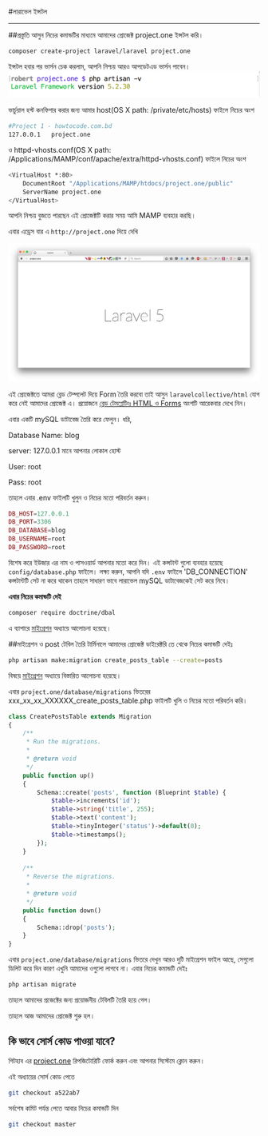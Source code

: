#লারাভেল ইন্সটল
***
##প্রস্তুতি
আসুন নিচের কমান্ডটির মাধ্যমে আমাদের প্রোজেক্ট project.one ইন্সটল করি।
```bash
composer create-project laravel/laravel project.one
```
ইন্সটল হবার পর ভার্সন চেক করলাম, আপনি নিশ্চয় আরও আপডেটএড ভার্সন পাবেন।
![project-1-version-check](images/project-1-version-check.png)

ভার্চুয়াল হস্ট কনফিগার করার জন্য আমার host(OS X path: /private/etc/hosts) ফাইলে নিচের অংশ
```bash
#Project 1 - howtocode.com.bd
127.0.0.1   project.one
```

ও httpd-vhosts.conf(OS X path: /Applications/MAMP/conf/apache/extra/httpd-vhosts.conf) ফাইলে নিচের অংশ
```bash
<VirtualHost *:80>
    DocumentRoot "/Applications/MAMP/htdocs/project.one/public"
    ServerName project.one
</VirtualHost>
```  
আপনি নিশ্চয় বুজতে পারছেন এই প্রোজেক্টটি করার সময় আমি MAMP ব্যবহার করছি।

এবার এড্রেস বার এ ```http://project.one``` দিয়ে দেখি

![project-1-initialize](images/project-1-initialize.png)

এই প্রোজেক্টতে আমরা ব্লেড টেম্পলেট দিয়ে Form তৈরি করবো তাই আসুন ```laravelcollective/html``` যোগ করে নেই আমাদের প্রোজেক্ট এ। প্রয়োজনে  [ব্লেড টেমপ্লেটিংঃ HTML ও Forms](http://laravel.howtocode.com.bd/blade-template.html#%E0%A6%AC%E0%A7%8D%E0%A6%B2%E0%A7%87%E0%A6%A1-%E0%A6%9F%E0%A7%87%E0%A6%AE%E0%A6%AA%E0%A7%8D%E0%A6%B2%E0%A7%87%E0%A6%9F%E0%A6%BF%E0%A6%82%E0%A6%83-html-%E0%A6%93-forms) অংশটি আরেকবার দেখে নিন।

এবার একটি mySQL ডাটাবেজ তৈরি করে ফেলুন।
ধরি,

Database Name: blog

server: 127.0.0.1 মানে আপনার লোকাল হোস্ট

User: root

Pass: root

তাহলে এবার .env ফাইলটি খুলুন ও নিচের মতো পরিবর্তন করুন।
```php
DB_HOST=127.0.0.1
DB_PORT=3306
DB_DATABASE=blog
DB_USERNAME=root
DB_PASSWORD=root
```
বিশেষ করে ইউজার এর নাম ও পাসওয়ার্ড আপনার মতো করে দিন।
এই কন্সটান্ট গুলো ব্যবহার হয়েছে ```config/database.php``` ফাইলে। লক্ষ্য করুন, আপনি যদি ```.env``` ফাইলে 'DB_CONNECTION' কন্সটান্টটি সেট না করে থাকেন তাহলে সাধারণ ভাবে লারাভেল mySQL ডাটাবেজকেই সেট করে নিবে।

**এবার নিচের কমান্ডটি দেই**
```bash
composer require doctrine/dbal
```
এ ব্যাপারে [মাইগ্রেশন](http://laravel.howtocode.com.bd/migration.html) অধ্যায়ে আলোচনা হয়েছে।

##মাইগ্রেশন ও post টেবিল তৈরি
টার্মিনালে আমাদের প্রোজেক্ট ডাইরেক্টরি তে থেকে নিচের কমান্ডটি দেইঃ
```bash
php artisan make:migration create_posts_table --create=posts
```
বিষয়ে [মাইগ্রেশন](http://laravel.howtocode.com.bd/migration.html) অধ্যায়ে বিস্তারিত আলোচনা হয়েছে।

এবার ```project.one/database/migrations``` ভিতরের xxx_xx_xx_XXXXXX_create_posts_table.php ফাইলটি খুলি ও নিচের মতো পরিবর্তন করি।

```php
class CreatePostsTable extends Migration
{
    /**
     * Run the migrations.
     *
     * @return void
     */
    public function up()
    {
        Schema::create('posts', function (Blueprint $table) {
            $table->increments('id');
            $table->string('title', 255);
            $table->text('content');
            $table->tinyInteger('status')->default(0);
            $table->timestamps();
        });
    }

    /**
     * Reverse the migrations.
     *
     * @return void
     */
    public function down()
    {
        Schema::drop('posts');
    }
}
```
এবার ```project.one/database/migrations``` ভিতরে দেখুন আরও দুটি মাইগ্রেশন ফাইল আছে, সেগুলো ডিলিট করে দিন কারণ এখুনি আমাদের ওগুলো লাগবে না।
এবার নিচের কমান্ডটি দেইঃ
```bash
php artisan migrate
```
তাহলে আমাদের প্রজেক্টের জন্য প্রয়োজনীয় টেবিলটি তৈরি হয়ে গেল।

তাহলে আজ আমাদের প্রোজেক্ট শুরু হল।

## কি ভাবে সোর্স কোড পাওয়া যাবে?

গিটহাব এর [project.one](https://github.com/robertbiswas/project.one) রিপজিটোরিটি ফোর্ক করুন এবং আপনার সিস্টেমে ক্লোন করুন।

এই অধ্যায়ের সোর্স কোড পেতে
```bash
git checkout a522ab7
```

সর্বশেষ কমিট পর্যন্ত পেতে আবার নিচের কমান্ডটি দিন
```bash
git checkout master
```
